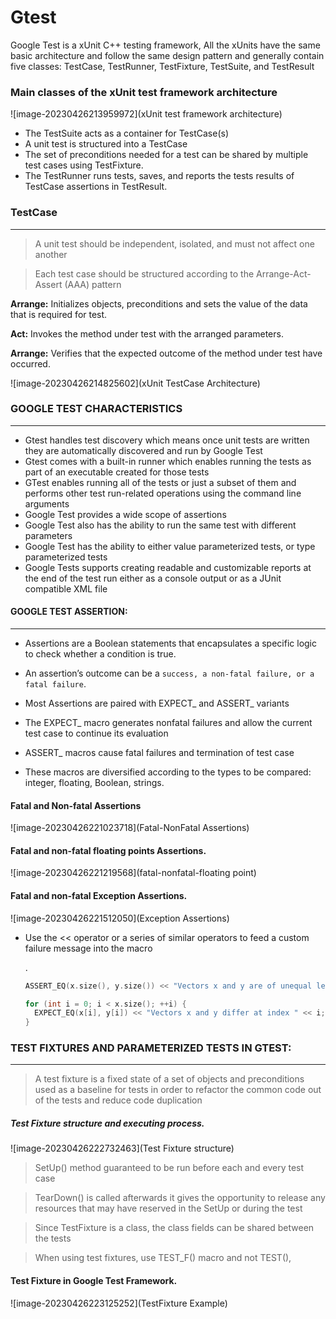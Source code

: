 # Gtest 

Google Test is a xUnit C++ testing framework, All the xUnits have the same basic architecture and follow the same design pattern and generally contain five classes: TestCase, TestRunner, TestFixture, TestSuite, and TestResult



### Main classes of the xUnit test framework architecture



![image-20230426213959972](xUnit test framework architecture)

- The TestSuite acts as a container for TestCase(s)
- A unit test is structured into a TestCase
- The set of preconditions needed for a test can be shared by multiple test cases using TestFixture.
- The TestRunner runs tests, saves, and reports the tests results of TestCase assertions in TestResult.



### TestCase

---

> A unit test should be independent, isolated, and must not affect one another

> Each test case should be structured according to the Arrange-Act-Assert (AAA) pattern

**Arrange:**  Initializes objects, preconditions and sets the value of the data that is required for test.

**Act:**  Invokes the method under test with the arranged parameters.

**Arrange:** Verifies that the expected outcome of the method under test have occurred.

![image-20230426214825602](xUnit TestCase Architecture)

### GOOGLE TEST CHARACTERISTICS

---

- Gtest handles test discovery which means once unit tests are written they are automatically discovered and run by Google Test
- Gtest  comes with a built-in runner which enables running the tests as part of an executable created for those tests
- GTest enables running all of the tests or just a subset of them and performs other test run-related operations using the command line arguments
- Google Test provides a wide scope of assertions
- Google Test also has the ability to run the same test with different parameters
- Google Test has the ability to either value parameterized tests, or type parameterized tests
- Google Tests supports creating readable and customizable reports at the end of the test run either as a console output or as a JUnit compatible XML file



#### GOOGLE TEST ASSERTION:

---

- Assertions are a Boolean statements that encapsulates a specific logic to check whether a condition is true.  

- An assertion’s outcome can be a `success, a non-fatal failure, or a fatal failure`.
- Most Assertions are paired with EXPECT_ and ASSERT_ variants
- The EXPECT_ macro generates nonfatal failures and allow the current test case to continue its evaluation
-  ASSERT_ macros cause fatal failures and termination of test case
- These macros are diversified according to the types to be compared: integer, floating, Boolean, strings.

#### Fatal and Non-fatal Assertions

![image-20230426221023718](Fatal-NonFatal Assertions)

#### Fatal and non-fatal floating points Assertions.



![image-20230426221219568](fatal-nonfatal-floating point)

#### Fatal and non-fatal Exception Assertions.

![image-20230426221512050](Exception Assertions)

- Use the << operator or a series of similar operators to feed a custom failure message into the macro

  .

  ```C++
  ASSERT_EQ(x.size(), y.size()) << "Vectors x and y are of unequal length";
  
  for (int i = 0; i < x.size(); ++i) {
    EXPECT_EQ(x[i], y[i]) << "Vectors x and y differ at index " << i;
  }
  ```

  

### TEST FIXTURES AND PARAMETERIZED TESTS IN GTEST:

---

> A test fixture is a fixed state of a set of objects and preconditions used as a baseline for tests in order to refactor the common code out of the tests and reduce code duplication

##### Test Fixture structure and executing process.

![image-20230426222732463](Test Fixture structure)

> SetUp() method guaranteed to be run before each and every test case

> TearDown() is called afterwards it gives the opportunity to release any resources that may have reserved in the SetUp or during the test

>Since TestFixture  is a class, the class fields can be shared between the tests

>  When using test fixtures,  use TEST_F() macro and not TEST(),

#### Test Fixture in Google Test Framework.

![image-20230426223125252](TestFixture Example)
